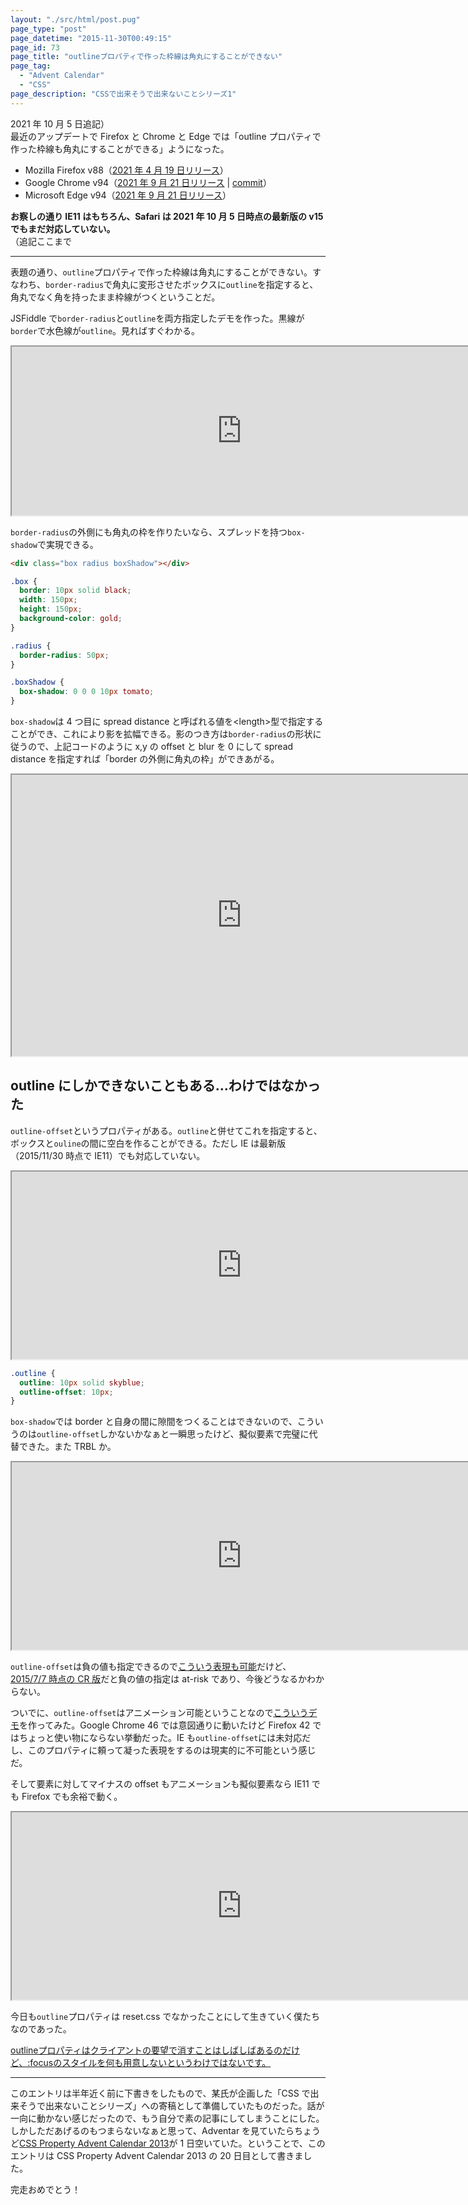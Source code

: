```yaml
---
layout: "./src/html/post.pug"
page_type: "post"
page_datetime: "2015-11-30T00:49:15"
page_id: 73
page_title: "outlineプロパティで作った枠線は角丸にすることができない"
page_tag:
  - "Advent Calendar"
  - "CSS"
page_description: "CSSで出来そうで出来ないことシリーズ1"
---
```


2021 年 10 月 5 日追記）<br>
最近のアップデートで Firefox と Chrome と Edge では「outline プロパティで作った枠線も角丸にすることができる」ようになった。

- Mozilla Firefox v88（[2021 年 4 月 19 日リリース](https://developer.mozilla.org/en-US/docs/Mozilla/Firefox/Releases/88#css)）
- Google Chrome v94（[2021 年 9 月 21 日リリース](https://chromereleases.googleblog.com/2021/09/stable-channel-update-for-desktop_21.html) | [commit](https://chromium.googlesource.com/chromium/src/+/a37e4a5a7f24b9a0b9e8263ece2dbba9b11d9976)）
- Microsoft Edge v94（[2021 年 9 月 21 日リリース](https://docs.microsoft.com/ja-jp/deployedge/microsoft-edge-relnote-stable-channel#version-94099231-september-24)）

**お察しの通り IE11 はもちろん、Safari は 2021 年 10 月 5 日時点の最新版の v15 でもまだ対応していない。**<br>
（追記ここまで

---

表題の通り、`outline`プロパティで作った枠線は角丸にすることができない。すなわち、`border-radius`で角丸に変形させたボックスに`outline`を指定すると、角丸でなく角を持ったまま枠線がつくということだ。

JSFiddle で`border-radius`と`outline`を両方指定したデモを作った。黒線が`border`で水色線が`outline`。見ればすぐわかる。

<iframe width="736" height="270" src="https://jsfiddle.net/otiext/tkrs6eva/embedded/result,css,html/" allowfullscreen="allowfullscreen"></iframe>

`border-radius`の外側にも角丸の枠を作りたいなら、スプレッドを持つ`box-shadow`で実現できる。

```html
<div class="box radius boxShadow"></div>
```

```css
.box {
  border: 10px solid black;
  width: 150px;
  height: 150px;
  background-color: gold;
}

.radius {
  border-radius: 50px;
}

.boxShadow {
  box-shadow: 0 0 0 10px tomato;
}
```

`box-shadow`は 4 つ目に spread distance と呼ばれる値を&lt;length&gt;型で指定することができ、これにより影を拡幅できる。影のつき方は`border-radius`の形状に従うので、上記コードのように x,y の offset と blur を 0 にして spread distance を指定すれば「border の外側に角丸の枠」ができあがる。

<iframe width="736" height="450" src="https://jsfiddle.net/otiext/tkrs6eva/1/embedded/result,css,html/" allowfullscreen="allowfullscreen"></iframe>

## outline にしかできないこともある…わけではなかった

`outline-offset`というプロパティがある。`outline`と併せてこれを指定すると、ボックスと`ouline`の間に空白を作ることができる。ただし IE は最新版（2015/11/30 時点で IE11）でも対応していない。

<iframe width="736" height="300" src="https://jsfiddle.net/otiext/tkrs6eva/2/embedded/result,css,html/" allowfullscreen="allowfullscreen"></iframe>

```css
.outline {
  outline: 10px solid skyblue;
  outline-offset: 10px;
}
```

`box-shadow`では border と自身の間に隙間をつくることはできないので、こういうのは`outline-offset`しかないかなぁと一瞬思ったけど、擬似要素で完璧に代替できた。また TRBL か。

<iframe width="736" height="300" src="https://jsfiddle.net/otiext/tkrs6eva/3/embedded/result,css,html/" allowfullscreen="allowfullscreen"></iframe>

`outline-offset`は負の値も指定できるので[こういう表現も可能](https://jsfiddle.net/otiext/w86s3fL8/2/)だけど、[2015/7/7 時点の CR 版](http://www.w3.org/TR/2015/CR-css-ui-3-20150707/#outline-offset)だと負の値の指定は at-risk であり、今後どうなるかわからない。

ついでに、`outline-offset`はアニメーション可能ということなので[こういうデモ](https://jsfiddle.net/otiext/w86s3fL8/3/)を作ってみた。Google Chrome 46 では意図通りに動いたけど Firefox 42 ではちょっと使い物にならない挙動だった。IE も`outline-offset`には未対応だし、このプロパティに頼って凝った表現をするのは現実的に不可能という感じだ。

そして要素に対してマイナスの offset もアニメーションも擬似要素なら IE11 でも Firefox でも余裕で動く。

<iframe width="736" height="300" src="https://jsfiddle.net/otiext/tkrs6eva/4/embedded/result,css,html/" allowfullscreen="allowfullscreen"></iframe>

今日も`outline`プロパティは reset.css でなかったことにして生きていく僕たちなのであった。

<ins>
outlineプロパティはクライアントの要望で消すことはしばしばあるのだけど、:focusのスタイルを何も用意しないというわけではないです。
</ins>

---

このエントリは半年近く前に下書きをしたもので、某氏が企画した「CSS で出来そうで出来ないことシリーズ」への寄稿として準備していたものだった。話が一向に動かない感じだったので、もう自分で素の記事にしてしまうことにした。しかしただあげるのもつまらないなぁと思って、Adventar を見ていたらちょうど[CSS Property Advent Calendar 2013](http://www.adventar.org/calendars/57)が 1 日空いていた。ということで、このエントリは CSS Property Advent Calendar 2013 の 20 日目として書きました。

完走おめでとう！
